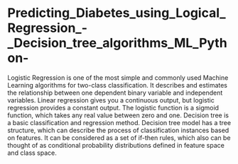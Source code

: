 # Predicting_Diabetes_using_Logical_Regression_-_Decision_tree_algorithms_ML_Python-
Logistic Regression is one of the most simple and commonly used Machine Learning algorithms for two-class classification. It describes and estimates the relationship between one dependent binary variable and independent variables. Linear regression gives you a continuous output, but logistic regression provides a constant output. The logistic function is a sigmoid function, which takes any real value between zero and one.  Decision tree is a basic classification and regression method. Decision tree model has a tree structure, which can describe the process of classification instances based on features. It can be considered as a set of if-then rules, which also can be thought of as conditional probability distributions defined in feature space and class space.
